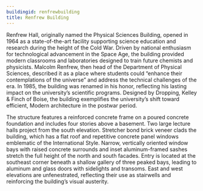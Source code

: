 ```yaml
---
buildingid: renfrewbuilding
title: Renfrew Building
---
```


Renfrew Hall, originally named the Physical Sciences Building, opened in 1964 as a state-of-the-art facility supporting science education and research during the height of the Cold War. Driven by national enthusiasm for technological advancement in the Space Age, the building provided modern classrooms and laboratories designed to train future chemists and physicists. Malcolm Renfrew, then head of the Department of Physical Sciences, described it as a place where students could “enhance their contemplations of the universe” and address the technical challenges of the era. In 1985, the building was renamed in his honor, reflecting his lasting impact on the university’s scientific programs. Designed by Dropping, Kelley & Finch of Boise, the building exemplifies the university’s shift toward efficient, Modern architecture in the postwar period.

The structure features a reinforced concrete frame on a poured concrete foundation and includes four stories above a basement. Two large lecture halls project from the south elevation. Stretcher bond brick veneer clads the building, which has a flat roof and repetitive concrete panel windows emblematic of the International Style. Narrow, vertically oriented window bays with raised concrete surrounds and inset aluminum-framed sashes stretch the full height of the north and south facades. Entry is located at the southeast corner beneath a shallow gallery of three peaked bays, leading to aluminum and glass doors with sidelights and transoms. East and west elevations are unfenestrated, reflecting their use as stairwells and reinforcing the building’s visual austerity.
